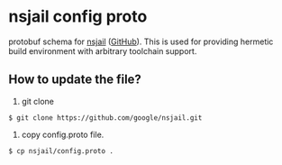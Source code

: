 # nsjail config proto

protobuf schema for [nsjail](http://nsjail.com/)
([GitHub](https://github.com/google/nsjail)).
This is used for providing hermetic build environment with
arbitrary toolchain support.

## How to update the file?

1. git clone

```shell
$ git clone https://github.com/google/nsjail.git
```

1. copy config.proto file.

```shell
$ cp nsjail/config.proto .
```
